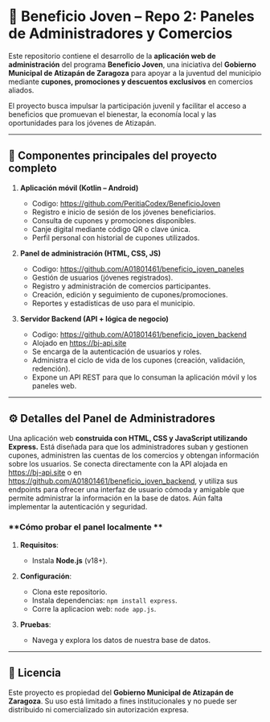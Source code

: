 
# 📱 Beneficio Joven – Repo 2: Paneles de Administradores y Comercios

Este repositorio contiene el desarrollo de la **aplicación web de administración** del programa **Beneficio Joven**, una iniciativa del **Gobierno Municipal de Atizapán de Zaragoza** para apoyar a la juventud del municipio mediante **cupones, promociones y descuentos exclusivos** en comercios aliados.

El proyecto busca impulsar la participación juvenil y facilitar el acceso a beneficios que promuevan el bienestar, la economía local y las oportunidades para los jóvenes de Atizapán.

---

## 🌟 Componentes principales del proyecto completo 

1. **Aplicación móvil (Kotlin – Android)**

   - Codigo: https://github.com/PeritiaCodex/BeneficioJoven
   - Registro e inicio de sesión de los jóvenes beneficiarios.
   - Consulta de cupones y promociones disponibles.
   - Canje digital mediante código QR o clave única.
   - Perfil personal con historial de cupones utilizados.

2. **Panel de administración (HTML, CSS, JS)**

   - Codigo: https://github.com/A01801461/beneficio_joven_paneles
   - Gestión de usuarios (jóvenes registrados).
   - Registro y administración de comercios participantes.
   - Creación, edición y seguimiento de cupones/promociones.
   - Reportes y estadísticas de uso para el municipio.
  
3. **Servidor Backend (API + lógica de negocio)**

   - Codigo: https://github.com/A01801461/beneficio_joven_backend
   - Alojado en https://bj-api.site
   - Se encarga de la autenticación de usuarios y roles.
   - Administra el ciclo de vida de los cupones (creación, validación, redención).
   - Expone un API REST para que lo consuman la aplicación móvil y los paneles web.

---

## ⚙️ Detalles del Panel de Administradores

Una aplicación web **construida con HTML, CSS y JavaScript utilizando Express.** Está diseñada para que los administradores suban y gestionen cupones, administren las cuentas de los comercios y obtengan información sobre los usuarios. Se conecta directamente con la API alojada en https://bj-api.site o en https://github.com/A01801461/beneficio_joven_backend, y utiliza sus endpoints para ofrecer una interfaz de usuario cómoda y amigable que permite administrar la información en la base de datos. Aún falta implementar la autenticación y seguridad.

### **Cómo probar el panel localmente **

1. **Requisitos**:
   - Instala **Node.js** (v18+).

2. **Configuración**:
   - Clona este repositorio.
   - Instala dependencias: `npm install express`.
   - Corre la aplicacion web: `node app.js`.

3. **Pruebas**:
   - Navega y explora los datos de nuestra base de datos.

---

## 📄 Licencia

Este proyecto es propiedad del **Gobierno Municipal de Atizapán de Zaragoza**.
Su uso está limitado a fines institucionales y no puede ser distribuido ni comercializado sin autorización expresa.

